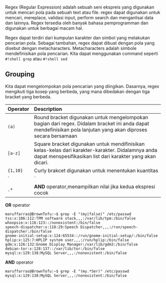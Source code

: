 Regex (Regular Expression) adalah sebuah seni ekspreis yang digunakan untuk mencari pola pada sebuah text atau file. regex dapat digunakan untuk mencari, mereplace, validasi input, perform search dan menganlisai data dan lainnya. Regex tersedia oleh banyak bahasa pemprogramman dan digunakan untuk berbagai macam hal.

Regex dapat terdiri dari kumpulan karakter dan simbol yang melakukan pencarian pola. Sebagai tambahan, regex dapat dibuat dengan pola yang disebut dengan metacharacters. Metacharacters adalah simbole mendefinisikan pola pencarian. Kita dapat menggunakan command seperti `#!shell grep` atau `#!shell sed`

## Grouping
Kita dapat mengelompokan pola pencarian yang diingikan. Dasarnya, regex mengikuti tiga kosep yang berbeda, yang mana dibedakan dengan tiga bracket yang berbeda.


| Operator | Description |
| :---- | :--------- |
|`(a)` | Round bracket digunakan untuk mengelompokan bagian dari regex. Didalam bracket ini anda dapat mendefinisikan pola lanjutan yang akan diproses secara bersamaan |
|`[a-z]` | Square bracket digunakan untuk mendifinisikan kelas-kelas dari karakter-karakter. Didalamnya anda dapat menspesifikasikan list dari karakter yang akan dicari.
|`{1,10}` | Curly brakcet digunakan untuk menentukan kuantitas |
| `|` | **OR** operator mengeluarkan hasil jika satu dari dua ekspresi cocok |
| `.*` | **AND** operator,menampilkan nilai jika kedua ekspresi cocok |


**OR** operator
```shell
maruffarras@BrownTofu:~$ grep -E "(my|false)" /etc/passwd
tss:x:106:112:TPM software stack,,,:/var/lib/tpm:/bin/false
whoopsie:x:116:123::/nonexistent:/bin/false
speech-dispatcher:x:118:29:Speech Dispatcher,,,:/run/speech-dispatcher:/bin/false
gnome-initial-setup:x:124:65534::/run/gnome-initial-setup/:/bin/false
hplip:x:125:7:HPLIP system user,,,:/run/hplip:/bin/false
gdm:x:126:132:Gnome Display Manager:/var/lib/gdm3:/bin/false
debian-tor:x:128:137::/var/lib/tor:/bin/false
mysql:x:129:138:MySQL Server,,,:/nonexistent:/bin/false
```

**AND** operator
```shell
maruffarras@BrownTofu:~$ grep -E "(my.*Ser)" /etc/passwd
mysql:x:129:138:MySQL Server,,,:/nonexistent:/bin/false
```